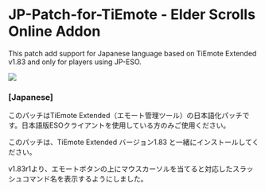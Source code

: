 # JP-Patch-for-TiEmote - Elder Scrolls Online Addon

This patch add support for Japanese language based on TiEmote Extended v1.83 and only for players using JP-ESO.

![](http://cdn-eso.mmoui.com/preview/pvw4679.png)

### [Japanese]

このパッチはTiEmote Extended（エモート管理ツール）の日本語化パッチです。日本語版ESOクライアントを使用している方のみご使用ください。

このパッチは、TiEmote Extended バージョン1.83 と一緒にインストールしてください。

v1.83r1より、エモートボタンの上にマウスカーソルを当てると対応したスラッシュコマンド名を表示するようにしました。
